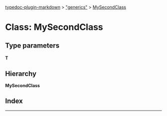 [typedoc-plugin-markdown](../README.md) > ["generics"](../modules/_generics_.md) > [MySecondClass](../classes/_generics_.mysecondclass.md)

# Class: MySecondClass

## Type parameters
#### T 
## Hierarchy

**MySecondClass**

## Index

---


